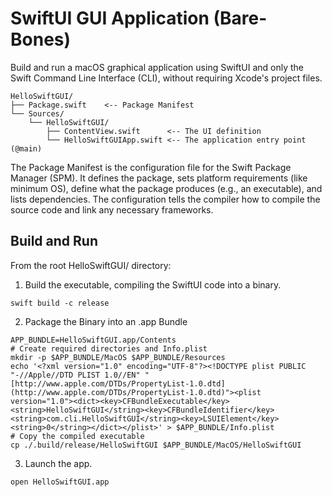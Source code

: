 # SwiftUI GUI Application (Bare-Bones)

Build and run a macOS graphical application using SwiftUI and only the Swift Command Line Interface (CLI), without requiring Xcode's project files.

```
HelloSwiftGUI/
├── Package.swift    <-- Package Manifest
└── Sources/
    └── HelloSwiftGUI/
        ├── ContentView.swift      <-- The UI definition
        └── HelloSwiftGUIApp.swift <-- The application entry point (@main)
```

The Package Manifest is the configuration file for the Swift Package Manager (SPM).  It defines the package, sets platform requirements (like minimum OS), define what the package produces (e.g., an executable), and lists dependencies.  The configuration tells the compiler how to compile the source code and link any necessary frameworks.

## Build and Run 

From the root HelloSwiftGUI/ directory:

1. Build the executable, compiling the SwiftUI code into a binary.

`swift build -c release`

2. Package the Binary into an .app Bundle

```
APP_BUNDLE=HelloSwiftGUI.app/Contents
# Create required directories and Info.plist
mkdir -p $APP_BUNDLE/MacOS $APP_BUNDLE/Resources
echo '<?xml version="1.0" encoding="UTF-8"?><!DOCTYPE plist PUBLIC "-//Apple//DTD PLIST 1.0//EN" "[http://www.apple.com/DTDs/PropertyList-1.0.dtd](http://www.apple.com/DTDs/PropertyList-1.0.dtd)"><plist version="1.0"><dict><key>CFBundleExecutable</key><string>HelloSwiftGUI</string><key>CFBundleIdentifier</key><string>com.cli.HelloSwiftGUI</string><key>LSUIElement</key><string>0</string></dict></plist>' > $APP_BUNDLE/Info.plist
# Copy the compiled executable
cp ./.build/release/HelloSwiftGUI $APP_BUNDLE/MacOS/HelloSwiftGUI
```

3. Launch the app.

`open HelloSwiftGUI.app`

